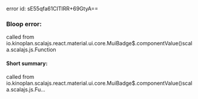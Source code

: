 error id: sE55qfa61CITIRR+69GtyA==
### Bloop error:

called from io.kinoplan.scalajs.react.material.ui.core.MuiBadge$.componentValue()scala.scalajs.js.Function
#### Short summary: 

called from io.kinoplan.scalajs.react.material.ui.core.MuiBadge$.componentValue()scala.scalajs.js.Fu...